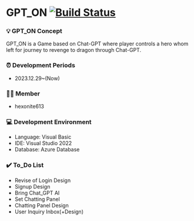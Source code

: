 # GPT_ON [![Build Status](https://dev.azure.com/sungtv26130295/GPT_ON/_apis/build/status%2Fhexonite613.GPT_ON?branchName=master&jobName=Job)](https://dev.azure.com/sungtv26130295/GPT_ON/_build/latest?definitionId=1&branchName=master)


### 💡 GPT_ON Concept
GPT_ON is a Game based on Chat-GPT where player controls a hero whom left for journey to revenge to dragon through Chat-GPT.


### ⏰ Development Periods
- 2023.12.29~(Now)

### 👨‍💻 Member
- hexonite613


### 💻 Development Environment
- Language: Visual Basic
- IDE: Visual Studio 2022
- Database: Azure Database


### ✔️ To_Do List
- Revise of Login Design
- Signup Design
- Bring Chat_GPT AI
- Set Chatting Panel
- Chatting Panel Design
- User Inquiry Inbox(+Design)
